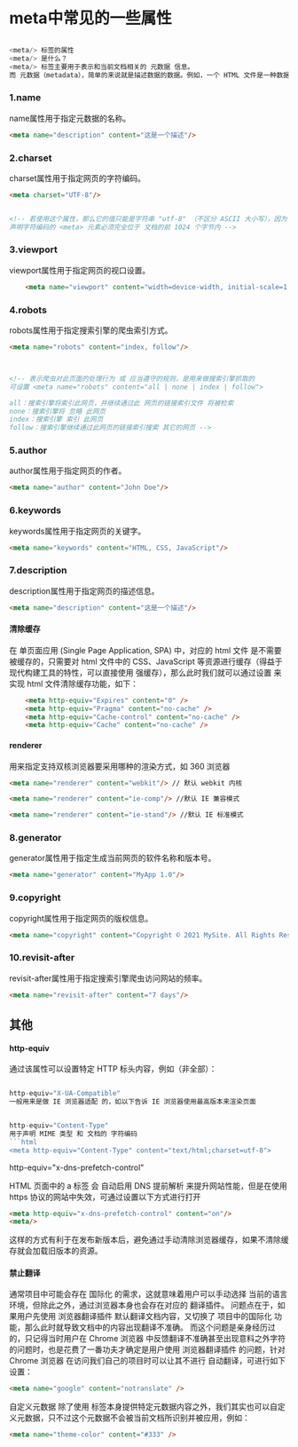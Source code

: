 # meta中常见的一些属性
```js

<meta/> 标签的属性
<meta/> 是什么？
<meta/> 标签主要用于表示和当前文档相关的 元数据 信息。
而 元数据（metadata），简单的来说就是描述数据的数据。例如，一个 HTML 文件是一种数据，但 HTML 文件也能在 head元素中包含描述该文档的 元数据，比如该文件的作者和概要。
```

### 1.name

name属性用于指定元数据的名称。

```html
<meta name="description" content="这是一个描述"/>
```

### 2.charset

charset属性用于指定网页的字符编码。

```html
<meta charset="UTF-8"/>


<!-- 若使用这个属性，那么它的值只能是字符串 "utf-8" （不区分 ASCII 大小写），因为 UTF-8 是 HTML5 文档的唯一有效编码
声明字符编码的 <meta> 元素必须完全位于 文档的前 1024 个字节内 -->
```

### 3.viewport

viewport属性用于指定网页的视口设置。

```html
    <meta name="viewport" content="width=device-width, initial-scale=1.0"/>
```

### 4.robots

robots属性用于指定搜索引擎的爬虫索引方式。

```html
<meta name="robots" content="index, follow"/>



<!-- 表示爬虫对此页面的处理行为 或 应当遵守的规则，是用来做搜索引擎抓取的
可设置 <meta name="robots" content="all | none | index | follow">

all：搜索引擎将索引此网页，并继续通过此 网页的链接索引文件 将被检索
none：搜索引擎将 忽略 此网页
index：搜索引擎 索引 此网页
follow：搜索引擎继续通过此网页的链接索引搜索 其它的网页 -->
```

### 5.author

author属性用于指定网页的作者。

```html
<meta name="author" content="John Doe"/>
```

### 6.keywords

keywords属性用于指定网页的关键字。

```html
<meta name="keywords" content="HTML, CSS, JavaScript"/>
```

### 7.description

description属性用于指定网页的描述信息。

```html
<meta name="description" content="这是一个描述"/>
```

#### 清除缓存
在 单页面应用 (Single Page Application, SPA) 中，对应的 html 文件 是不需要被缓存的，只需要对 html 文件中的 CSS、JavaScript 等资源进行缓存（得益于现代构建工具的特性，可以直接使用 强缓存），那么此时我们就可以通过设置 <meta http-equiv> 来实现 html 文件清除缓存功能，如下：

```html 
    <meta http-equiv="Expires" content="0" />
    <meta http-equiv="Pragma" content="no-cache" />
    <meta http-equiv="Cache-control" content="no-cache" />
    <meta http-equiv="Cache" content="no-cache" />
```

#### renderer


用来指定支持双核浏览器要采用哪种的渲染方式，如 360 浏览器

```html
<meta name="renderer" content="webkit"/> // 默认 webkit 内核

<meta name="renderer" content="ie-comp"/> //默认 IE 兼容模式

<meta name="renderer" content="ie-stand"/> //默认 IE 标准模式 
```

### 8.generator

generator属性用于指定生成当前网页的软件名称和版本号。

```html
<meta name="generator" content="MyApp 1.0"/>
```

### 9.copyright

copyright属性用于指定网页的版权信息。

```html
<meta name="copyright" content="Copyright © 2021 MySite. All Rights Reserved."/>
```

### 10.revisit-after

revisit-after属性用于指定搜索引擎爬虫访问网站的频率。

```html
<meta name="revisit-after" content="7 days"/>
```




## 其他



#### http-equiv
通过该属性可以设置特定 HTTP 标头内容，例如（非全部）：
```js

http-equiv="X-UA-Compatible"
一般用来是做 IE 浏览器适配 的，如以下告诉 IE 浏览器使用最高版本来渲染页面


http-equiv="Content-Type"
用于声明 MIME 类型 和 文档的 字符编码
```html
<meta http-equiv="Content-Type" content="text/html;charset=utf-8">
```

http-equiv="x-dns-prefetch-control"

HTML 页面中的 a 标签 会 自动启用 DNS 提前解析 来提升网站性能，但是在使用 https 协议的网站中失效，可通过设置以下方式进行打开
```html
<meta http-equiv="x-dns-prefetch-control" content="on"/>
<meta/> 
```

这样的方式有利于在发布新版本后，避免通过手动清除浏览器缓存，如果不清除缓存就会加载旧版本的资源。

#### 禁止翻译
通常项目中可能会存在 国际化 的需求，这就意味着用户可以手动选择 当前的语言环境，但除此之外，通过浏览器本身也会存在对应的 翻译插件。
问题点在于，如果用户先使用 浏览器翻译插件 默认翻译文档内容，又切换了 项目中的国际化 功能，那么此时就导致文档中的内容出现翻译不准确。
而这个问题是亲身经历过的，只记得当时用户在 Chrome 浏览器 中反馈翻译不准确甚至出现意料之外字符的问题时，也是花费了一番功夫才确定是用户使用 浏览器翻译插件 的问题，针对 Chrome 浏览器 在访问我们自己的项目时可以让其不进行 自动翻译，可进行如下设置：
```html
<meta name="google" content="notranslate" />
```


自定义元数据
除了使用 <meta/> 标签本身提供特定元数据内容之外，我们其实也可以自定义元数据，只不过这个元数据不会被当前文档所识别并被应用，例如：

```html
<meta name="theme-color" content="#333" />
```

```